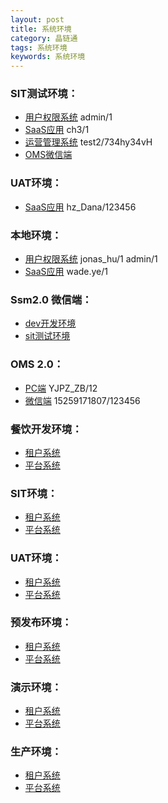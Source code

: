 ```yaml
---
layout: post
title: 系统环境
category: 晶链通
tags: 系统环境
keywords: 系统环境
---
```


### SIT测试环境：
- [用户权限系统](http://192.168.4.34:9184/) admin/1
- [SaaS应用](http://192.168.4.33:8088/jlt-workplat-web/) ch3/1
- [运营管理系统](http://192.168.4.34:9384/jlt-pms-web/) test2/734hy34vH
- [OMS微信端](http://192.168.4.33:8088/jlt-workplat-web/moms/index.html?S=lx1et190abq#/)

### UAT环境：
- [SaaS应用](http://106.14.163.26:8088/jlt-workplat-web/mdm/index.html#/mdm/mdmSupplier) hz_Dana/123456

### 本地环境：
- [用户权限系统](http://192.168.4.35:9184) jonas_hu/1    admin/1
- [SaaS应用](http://192.168.4.32:8088/jlt-workplat-web) wade.ye/1

### Ssm2.0 微信端：
- [dev开发环境](http://192.168.4.35:9784/jlt-wechat/wechat/view/newOrder/index.html#/waybills/) 
- [sit测试环境](http://192.168.4.34:9784/jlt-wechat/wechat/view/newOrder/index.html#/waybills/)

### OMS 2.0：
- [PC端](http://192.168.70.111:9000) YJPZ_ZB/12
- [微信端](http://192.168.70.111:8080) 15259171807/123456

### 餐饮开发环境：
- [租户系统](http://192.168.3.119:8088/)
- [平台系统](http://192.168.3.120:9384/)

### SIT环境：
- [租户系统](http://192.168.4.33:8088/)
- [平台系统](http://192.168.4.34:9384/)

### UAT环境：
- [租户系统](http://106.14.163.26:8088/)
- [平台系统](http://106.14.142.29:9384/)

### 预发布环境：
- [租户系统](http://192.168.3.92.:80:8088/)
- [平台系统](http://192.168.3.93:9384/)

### 演示环境：
- [租户系统](http://192.168.3.90.:80:8088/)
- [平台系统](http://192.168.3.91:9384/)

### 生产环境：
- [租户系统](http://tenant1.e-jlt.com/)
- [平台系统](http://pms.admin.e-jlt.com/)

